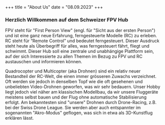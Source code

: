 +++
title = "About Us"
date = "08.09.2023"
+++

### Herzlich Willkommen auf dem Schweizer FPV Hub

FPV steht für "First Person View" (engl. für "Sicht aus der ersten Person") und ist eine ganz neue Erfahrung, ferngesteuerte Modelle (RC) zu erleben. RC steht für “Remote Control” und bedeutet ferngesteuert. Dieser Ausdruck steht heute als Überbegriff für alles, was ferngesteuert fährt, fliegt und schwimmt. Dieser Hub soll eine zentrale und unabhängige Plattform sein, auf der sich Interessierte zu allen Themen im Bezug zu FPV und RC austauschen und informieren können.

Quadrocopter und Multicopter (aka Drohnen) sind ein relativ neuer Bestandteil der RC-Welt, die einen immer grösseren Zuwachs verzeichnet. Oft werden sie jedoch in denselben Topf wie die oft gesehenen und unbeliebten Video-Drohnen geworfen, was wir sehr bedauern. Unser Hobby liegt jedoch viel näher am klassischen Modellbau, da wir unsere Fluggeräte meistens selbst bauen und der Flug ohne automatische Stabilisierung erfolgt. Am bekanntesten sind "unsere" Drohnen durch Drone-Racing, z.B. bei der Swiss Drone League. Sie werden aber auch entspannter im sogenannten "Akro-Modus" geflogen, was sich in etwa als 3D-Kunstflug erklären lässt.